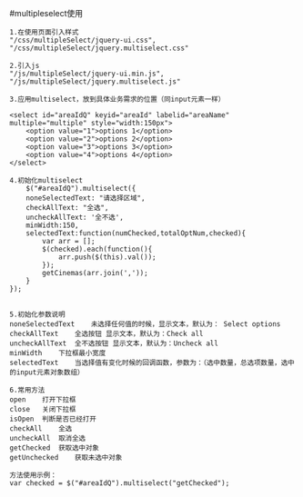 #multipleselect使用

	1.在使用页面引入样式 
	"/css/multipleSelect/jquery-ui.css",
	"/css/multipleSelect/jquery.multiselect.css"

	2.引入js
	"/js/multipleSelect/jquery-ui.min.js",
	"/js/multipleSelect/jquery.multiselect.js" 

	3.应用multiselect，放到具体业务需求的位置（同input元素一样）

	<select id="areaIdQ" keyid="areaId" labelid="areaName" multiple="multiple" style="width:150px">
		<option value="1">options 1</option>
  		<option value="2">options 2</option>
  		<option value="3">options 3</option>
  		<option value="4">options 4</option>
	</select>  

	4.初始化multiselect
        $("#areaIdQ").multiselect({
        noneSelectedText: "请选择区域",   
        checkAllText: "全选", 
        uncheckAllText: '全不选', 
        minWidth:150, 
        selectedText:function(numChecked,totalOptNum,checked){ 
            var arr = [];
            $(checked).each(function(){
                arr.push($(this).val());
            });
            getCinemas(arr.join(','));
        }
    }); 

    
	5.初始化参数说明
	noneSelectedText	未选择任何值的时候，显示文本，默认为： Select options
	checkAllText	全选按钮 显示文本，默认为：Check all
	uncheckAllText	全不选按钮 显示文本，默认为：Uncheck all
	minWidth	下拉框最小宽度 
	selectedText	当选择值有变化时候的回调函数，参数为：（选中数量，总选项数量，选中的input元素对象数组）

	6.常用方法
	open	打开下拉框
	close	关闭下拉框
	isOpen	判断是否已经打开
	checkAll	全选
	uncheckAll	取消全选
	getChecked	获取选中对象
	getUnchecked	获取未选中对象

	方法使用示例：
	var checked = $("#areaIdQ").multiselect("getChecked");

